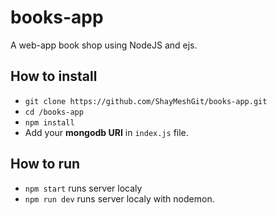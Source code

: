 # books-app
A web-app book shop using NodeJS and ejs.

## How to install

- ```git clone https://github.com/ShayMeshGit/books-app.git```
- ```cd /books-app```
- ```npm install```
- Add your **mongodb URI**  in ```index.js``` file.

## How to run
- ```npm start``` runs server localy
- ```npm run dev``` runs server localy with nodemon.

